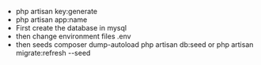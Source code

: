 * php artisan key:generate
* php artisan app:name <name-of-your-application>
* First create the database in mysql
* then change environment files .env
* then seeds
composer dump-autoload
php artisan db:seed or
php artisan migrate:refresh --seed
